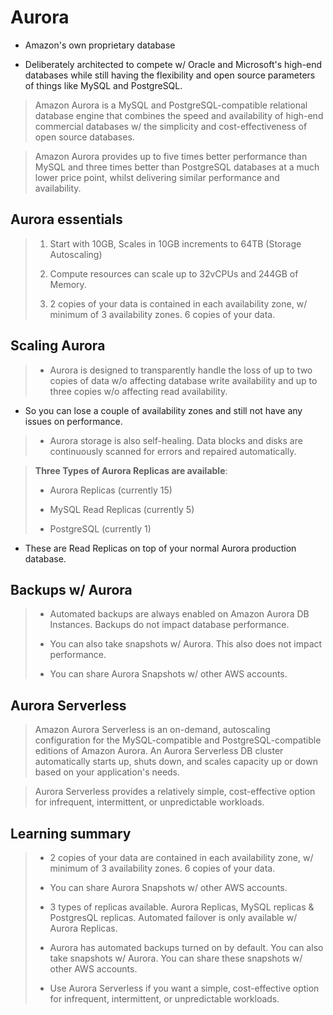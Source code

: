 # Aurora

* Amazon's own proprietary database

* Deliberately architected to compete w/ Oracle and Microsoft's high-end databases while still having the flexibility and open source parameters of things like MySQL and PostgreSQL.

> Amazon Aurora is a MySQL and PostgreSQL-compatible relational database engine that combines the speed and availability of high-end commercial databases w/ the simplicity and cost-effectiveness of open source databases.

> Amazon Aurora provides up to five times better performance than MySQL and three times better than PostgreSQL databases at a much lower price point, whilst delivering similar performance and availability.

## Aurora essentials

> 1. Start with 10GB, Scales in 10GB increments to 64TB (Storage Autoscaling)
>
> 2. Compute resources can scale up to 32vCPUs and 244GB of Memory.
>
> 3. 2 copies of your data is contained in each availability zone, w/ minimum of 3 availability zones. 6 copies of your data.

## Scaling Aurora

> * Aurora is designed to transparently handle the loss of up to two copies of data w/o affecting database write availability and up to three copies w/o affecting read availability.

* So you can lose a couple of availability zones and still not have any issues on performance.

> * Aurora storage is also self-healing. Data blocks and disks are continuously scanned for errors and repaired automatically.

> **Three Types of Aurora Replicas are available**:
>
> * Aurora Replicas (currently 15)
>
> * MySQL Read Replicas (currently 5)
>
> * PostgreSQL (currently 1)

* These are Read Replicas on top of your normal Aurora production database.

## Backups w/ Aurora

> * Automated backups are always enabled on Amazon Aurora DB Instances. Backups do not impact database performance.
>
> * You can also take snapshots w/ Aurora. This also does not impact performance.
>
> * You can share Aurora Snapshots w/ other AWS accounts.

## Aurora Serverless

> Amazon Aurora Serverless is an on-demand, autoscaling configuration for the MySQL-compatible and PostgreSQL-compatible editions of Amazon Aurora. An Aurora Serverless DB cluster automatically starts up, shuts down, and scales capacity up or down based on your application's needs.

> Aurora Serverless provides a relatively simple, cost-effective option for infrequent, intermittent, or unpredictable workloads.

## Learning summary

> * 2 copies of your data are contained in each availability zone, w/ minimum of 3 availability zones. 6 copies of your data.
>
> * You can share Aurora Snapshots w/ other AWS accounts.
>
> * 3 types of replicas available. Aurora Replicas, MySQL replicas & PostgresQL replicas. Automated failover is only available w/ Aurora Replicas.
>
> * Aurora has automated backups turned on by default. You can also take snapshots w/ Aurora. You can share these snapshots w/ other AWS accounts.
>
> * Use Aurora Serverless if you want a simple, cost-effective option for infrequent, intermittent, or unpredictable workloads.
